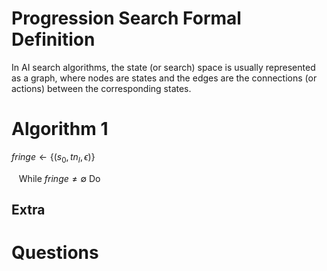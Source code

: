 # Progression Search Formal Definition

In AI search algorithms, the state (or search) space is usually represented as a graph, where nodes are states and the edges are the connections (or actions) between the corresponding states. 

# Algorithm 1


$fringe \gets { \{(s_0, tn_I, \epsilon) \} }$

&nbsp;&nbsp;  While $fringe \neq \emptyset$ Do




## Extra
# Questions

